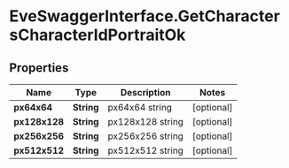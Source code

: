 # EveSwaggerInterface.GetCharactersCharacterIdPortraitOk

## Properties
Name | Type | Description | Notes
------------ | ------------- | ------------- | -------------
**px64x64** | **String** | px64x64 string | [optional] 
**px128x128** | **String** | px128x128 string | [optional] 
**px256x256** | **String** | px256x256 string | [optional] 
**px512x512** | **String** | px512x512 string | [optional] 


